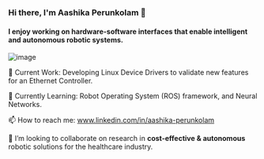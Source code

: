 ### Hi there, I'm Aashika Perunkolam 👋

#### I enjoy working on hardware-software interfaces that enable intelligent and autonomous robotic systems.
![image](https://user-images.githubusercontent.com/66789469/151665847-899ba484-d41b-475e-a64f-2ecb443269cf.png)


🔭 Current Work: Developing Linux Device Drivers to validate new features for an Ethernet Controller.

🌱 Currently Learning: Robot Operating System (ROS) framework, and Neural Networks.

📫 How to reach me: www.linkedin.com/in/aashika-perunkolam

👯 I’m looking to collaborate on research in **cost-effective & autonomous** robotic solutions for the healthcare industry.
<!--
**aashiperun/aashiperun** is a ✨ _special_ ✨ repository because its `README.md` (this file) appears on your GitHub profile.

Here are some ideas to get you started:

- 🔭 I’m currently working on developing Linux Device Drivers to validate new features for an Ethernet Controller.
- 🌱 I’m currently learning ...
- 👯 I’m looking to collaborate on ...
- 🤔 I’m looking for help with ...
- 💬 Ask me about ...
- 📫 How to reach me: ...
- 😄 Pronouns: ...
- ⚡ Fun fact: ...
-->

